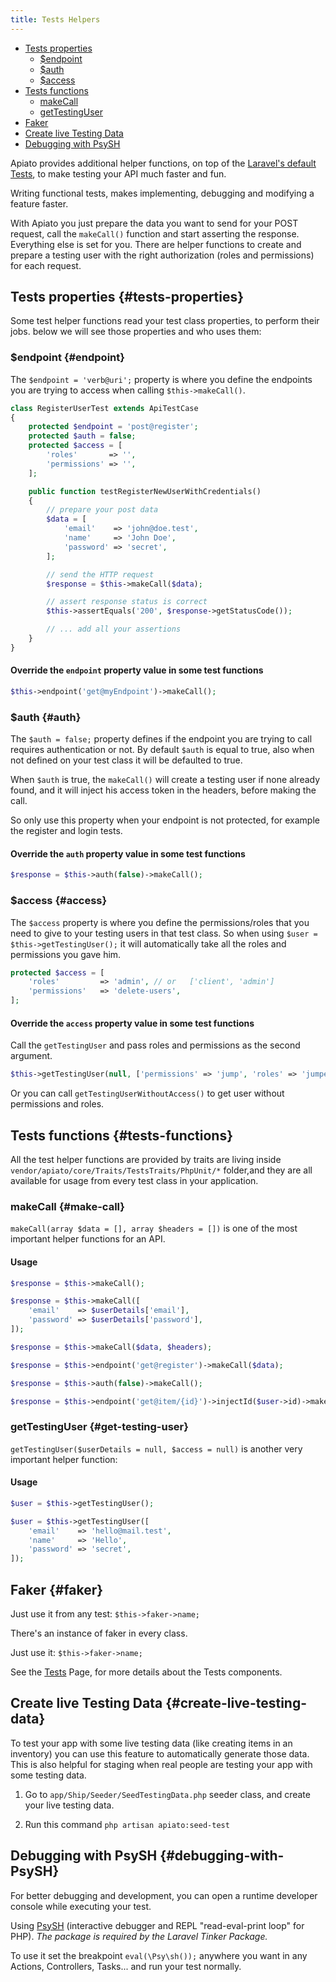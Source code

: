 ```yaml
---
title: Tests Helpers
---
```


- [Tests properties](#tests-properties)
  - [$endpoint](#endpoint)
  - [$auth](#auth)
  - [$access](#access)
- [Tests functions](#tests-functions)
  - [makeCall](#make-call)
  - [getTestingUser](#get-testing-user)
- [Faker](#faker)
- [Create live Testing Data](#create-live-testing-data)
- [Debugging with PsySH](#debugging-with-PsySH)

Apiato provides additional helper functions, on top of
the [Laravel's default Tests](https://laravel.com/docs/http-tests), to make testing your API much faster and fun.

Writing functional tests, makes implementing, debugging and modifying a feature faster.

With Apiato you just prepare the data you want to send for your POST request, call the `makeCall()` function and start
asserting the response. Everything else is set for you. There are helper functions to create and prepare a testing user
with the right authorization (roles and permissions) for each request.

## Tests properties {#tests-properties}

Some test helper functions read your test class properties, to perform their jobs. below we will see those properties
and who uses them:

### $endpoint {#endpoint}

The `$endpoint = 'verb@uri';` property is where you define the endpoints you are trying to access when calling
`$this->makeCall()`.

```php
class RegisterUserTest extends ApiTestCase
{
    protected $endpoint = 'post@register';
    protected $auth = false;
    protected $access = [
        'roles'       => '',
        'permissions' => '',
    ];

    public function testRegisterNewUserWithCredentials()
    {
        // prepare your post data
        $data = [
            'email'    => 'john@doe.test',
            'name'     => 'John Doe',
            'password' => 'secret',
        ];

        // send the HTTP request
        $response = $this->makeCall($data);

        // assert response status is correct
        $this->assertEquals('200', $response->getStatusCode());

        // ... add all your assertions
    }
}
```

#### Override the `endpoint` property value in some test functions
```php
$this->endpoint('get@myEndpoint')->makeCall();
```

### $auth {#auth}

The `$auth = false;` property defines if the endpoint you are trying to call requires authentication or not. By default
`$auth` is equal to true, also when not defined on your test class it will be defaulted to true.

When `$auth` is true, the `makeCall()` will create a testing user if none already found, and it will inject his access
token in the headers, before making the call.

So only use this property when your endpoint is not protected, for example the register and login tests.

#### Override the `auth` property value in some test functions
```php
$response = $this->auth(false)->makeCall();
```

### $access {#access}

The `$access` property is where you define the permissions/roles that you need to give to your testing users in that
test class. So when using `$user = $this->getTestingUser();` it will automatically take all the roles and permissions
you gave him.

```php
protected $access = [
    'roles'         => 'admin', // or   ['client', 'admin']
    'permissions'   => 'delete-users',
];
```

#### Override the `access` property value in some test functions

Call the `getTestingUser` and pass roles and permissions as the second argument.

```php
$this->getTestingUser(null, ['permissions' => 'jump', 'roles' => 'jumper']);
```

Or you can call `getTestingUserWithoutAccess()` to get user without permissions and roles.

## Tests functions {#tests-functions}

All the test helper functions are provided by traits are living inside `vendor/apiato/core/Traits/TestsTraits/PhpUnit/*` folder,and they are all
available for usage from every test class in your application.

### makeCall {#make-call}

`makeCall(array $data = [], array $headers = [])` is one of the most important helper functions for an API.

#### Usage

```php
$response = $this->makeCall();

$response = $this->makeCall([
    'email'    => $userDetails['email'],
    'password' => $userDetails['password'],
]);

$response = $this->makeCall($data, $headers);

$response = $this->endpoint('get@register')->makeCall($data);

$response = $this->auth(false)->makeCall();

$response = $this->endpoint('get@item/{id}')->injectId($user->id)->makeCall();
```

### getTestingUser {#get-testing-user}

`getTestingUser($userDetails = null, $access = null)` is another very important helper function:

#### Usage

```php
$user = $this->getTestingUser();

$user = $this->getTestingUser([
    'email'    => 'hello@mail.test',
    'name'     => 'Hello',
    'password' => 'secret',
]);

```

## Faker {#faker}

Just use it from any test: `$this->faker->name;`

There's an instance of faker in every class.

Just use it: `$this->faker->name;`

See the [Tests](../optional-components/tests) Page, for more details about the Tests components.

## Create live Testing Data {#create-live-testing-data}

To test your app with some live testing data (like creating items in an inventory) you can use this feature to
automatically generate those data. This is also helpful for staging when real people are testing your app with some
testing data.

1. Go to `app/Ship/Seeder/SeedTestingData.php` seeder class, and create your live testing data.

2. Run this command `php artisan apiato:seed-test`

## Debugging with PsySH {#debugging-with-PsySH}

For better debugging and development, you can open a runtime developer console while executing your test.

Using [PsySH](http://psysh.org/) (interactive debugger and REPL "read-eval-print loop" for PHP). *The package is
required by the Laravel Tinker Package.*

To use it set the breakpoint `eval(\Psy\sh());` anywhere you want in any Actions, Controllers, Tasks... and run your
test normally.
